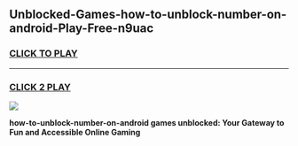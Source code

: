 
## Unblocked-Games-how-to-unblock-number-on-android-Play-Free-n9uac
<h3>
<a href="https://premium76.site?title=how-to-unblock-number-on-android&ref=21A">CLICK TO PLAY</a></h3>
<hr>

<h3>
<a href="https://premium76.site?title=how-to-unblock-number-on-android&ref=21A">CLICK 2 PLAY</a>
  
</h3>

<a href="https://premium76.site?title=how-to-unblock-number-on-android&ref=21A"><img src="https://clearcache.store/games.png"></a>


**how-to-unblock-number-on-android games unblocked: Your Gateway to Fun and Accessible Online Gaming**
